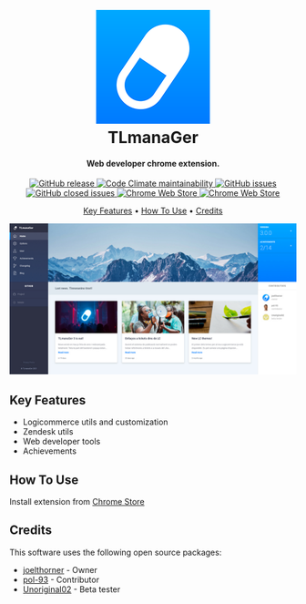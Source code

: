 <h1 align="center">
	<br>
	<img src="https://raw.githubusercontent.com/joelthorner/TLmanaGer/master/logo.png" alt="TLmanaGer" width="200">
	<br>
	TLmanaGer
	<br>
</h1>

<h4 align="center">Web developer chrome extension.</h4>

<p align="center">
	<a href="https://img.shields.io/github/release/joelthorner/TLmanaGer.svg?label=GitHub%20release" target="_blank">
		<img src="https://img.shields.io/github/release/joelthorner/TLmanaGer.svg?label=GitHub%20release"
			alt="GitHub release">
	</a>
	<a href="https://img.shields.io/codeclimate/maintainability/joelthorner/TLmanaGer.svg?label=Maintainability"
		target="_blank">
		<img src="https://img.shields.io/codeclimate/maintainability/joelthorner/TLmanaGer.svg?label=Maintainability"
			alt="Code Climate maintainability">
	</a>
	<a href="https://img.shields.io/github/issues/joelthorner/TLmanaGer.svg?label=Issues" target="_blank">
		<img src="https://img.shields.io/github/issues/joelthorner/TLmanaGer.svg?label=Issues" alt="GitHub issues">
	</a>
	<a href="https://img.shields.io/github/issues-closed/joelthorner/TLmanaGer.svg?label=Issues" target="_blank">
		<img src="https://img.shields.io/github/issues-closed/joelthorner/TLmanaGer.svg?label=Issues"
			alt="GitHub closed issues">
	</a>
	<a href="https://img.shields.io/chrome-web-store/v/jaimlomiojjmdhipacahmpnfefpbbeig.svg?label=Chrome%20Web%20Store"
		target="_blank">
		<img src="https://img.shields.io/chrome-web-store/v/jaimlomiojjmdhipacahmpnfefpbbeig.svg?label=Chrome%20Web%20Store"
			alt="Chrome Web Store">
	</a>
	<a href="https://img.shields.io/chrome-web-store/stars/jaimlomiojjmdhipacahmpnfefpbbeig.svg?label=Rating"
		target="_blank">
		<img src="https://img.shields.io/chrome-web-store/stars/jaimlomiojjmdhipacahmpnfefpbbeig.svg?label=Rating"
			alt="Chrome Web Store">
	</a>
</p>

<p align="center">
	<a href="#key-features">Key Features</a> •
	<a href="#how-to-use">How To Use</a> •
	<a href="#credits">Credits</a>
</p>

![screenshot](https://raw.githubusercontent.com/joelthorner/TLmanaGer/master/screenshot.jpg)

## Key Features

* Logicommerce utils and customization
* Zendesk utils
* Web developer tools
* Achievements

## How To Use

Install extension from [Chrome Store](https://chrome.google.com/webstore/detail/tlmanager/jaimlomiojjmdhipacahmpnfefpbbeig)

## Credits

This software uses the following open source packages:

- [joelthorner](https://github.com/joelthorner) - Owner
- [pol-93](https://github.com/pol-93) - Contributor
- [Unoriginal02](https://github.com/Unoriginal02) - Beta tester
